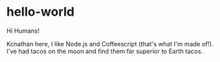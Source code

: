 # hello-world

Hi Humans!

Kcnathan here, I like Node.js and Coffeescript (that's what I'm made of!).
I've had tacos on the moon and find them far superior to Earth tacos.
